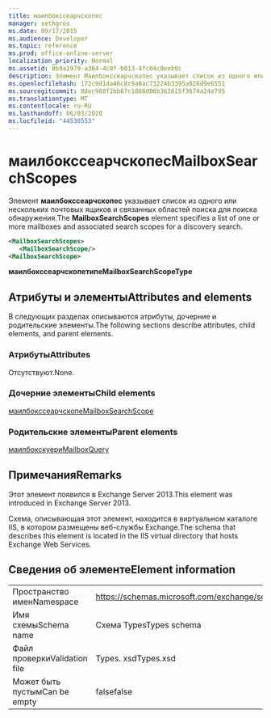 ```yaml
---
title: маилбокссеарчскопес
manager: sethgros
ms.date: 09/17/2015
ms.audience: Developer
ms.topic: reference
ms.prod: office-online-server
localization_priority: Normal
ms.assetid: 8b9a1979-a364-4c8f-b013-4fc04c0eeb9c
description: Элемент Маилбокссеарчскопес указывает список из одного или нескольких почтовых ящиков и связанных областей поиска для поиска обнаружения.
ms.openlocfilehash: 172c9d1da46c8c9a8ac73224b3395a026d9e6551
ms.sourcegitcommit: 88ec988f2bb67c1866d06b361615f3674a24e795
ms.translationtype: MT
ms.contentlocale: ru-RU
ms.lasthandoff: 06/03/2020
ms.locfileid: "44530553"
---
```

# <a name="mailboxsearchscopes"></a><span data-ttu-id="1afd2-103">маилбокссеарчскопес</span><span class="sxs-lookup"><span data-stu-id="1afd2-103">MailboxSearchScopes</span></span>

<span data-ttu-id="1afd2-104">Элемент **маилбокссеарчскопес** указывает список из одного или нескольких почтовых ящиков и связанных областей поиска для поиска обнаружения.</span><span class="sxs-lookup"><span data-stu-id="1afd2-104">The **MailboxSearchScopes** element specifies a list of one or more mailboxes and associated search scopes for a discovery search.</span></span> 
  
```XML
<MailboxSearchScopes>
   <MailboxSearchScope/>
<MailboxSearchScope>
```

<span data-ttu-id="1afd2-105">**маилбокссеарчскопетипе**</span><span class="sxs-lookup"><span data-stu-id="1afd2-105">**MailboxSearchScopeType**</span></span>

## <a name="attributes-and-elements"></a><span data-ttu-id="1afd2-106">Атрибуты и элементы</span><span class="sxs-lookup"><span data-stu-id="1afd2-106">Attributes and elements</span></span>

<span data-ttu-id="1afd2-107">В следующих разделах описываются атрибуты, дочерние и родительские элементы.</span><span class="sxs-lookup"><span data-stu-id="1afd2-107">The following sections describe attributes, child elements, and parent elements.</span></span>
  
### <a name="attributes"></a><span data-ttu-id="1afd2-108">Атрибуты</span><span class="sxs-lookup"><span data-stu-id="1afd2-108">Attributes</span></span>

<span data-ttu-id="1afd2-109">Отсутствуют.</span><span class="sxs-lookup"><span data-stu-id="1afd2-109">None.</span></span>
  
### <a name="child-elements"></a><span data-ttu-id="1afd2-110">Дочерние элементы</span><span class="sxs-lookup"><span data-stu-id="1afd2-110">Child elements</span></span>

[<span data-ttu-id="1afd2-111">маилбокссеарчскопе</span><span class="sxs-lookup"><span data-stu-id="1afd2-111">MailboxSearchScope</span></span>](mailboxsearchscope.md)
  
### <a name="parent-elements"></a><span data-ttu-id="1afd2-112">Родительские элементы</span><span class="sxs-lookup"><span data-stu-id="1afd2-112">Parent elements</span></span>

[<span data-ttu-id="1afd2-113">маилбокскуери</span><span class="sxs-lookup"><span data-stu-id="1afd2-113">MailboxQuery</span></span>](mailboxquery.md)
  
## <a name="remarks"></a><span data-ttu-id="1afd2-114">Примечания</span><span class="sxs-lookup"><span data-stu-id="1afd2-114">Remarks</span></span>

<span data-ttu-id="1afd2-115">Этот элемент появился в Exchange Server 2013.</span><span class="sxs-lookup"><span data-stu-id="1afd2-115">This element was introduced in Exchange Server 2013.</span></span>
  
<span data-ttu-id="1afd2-116">Схема, описывающая этот элемент, находится в виртуальном каталоге IIS, в котором размещены веб-службы Exchange.</span><span class="sxs-lookup"><span data-stu-id="1afd2-116">The schema that describes this element is located in the IIS virtual directory that hosts Exchange Web Services.</span></span>
  
## <a name="element-information"></a><span data-ttu-id="1afd2-117">Сведения об элементе</span><span class="sxs-lookup"><span data-stu-id="1afd2-117">Element information</span></span>

|||
|:-----|:-----|
|<span data-ttu-id="1afd2-118">Пространство имен</span><span class="sxs-lookup"><span data-stu-id="1afd2-118">Namespace</span></span>  <br/> |https://schemas.microsoft.com/exchange/services/2006/types  <br/> |
|<span data-ttu-id="1afd2-119">Имя схемы</span><span class="sxs-lookup"><span data-stu-id="1afd2-119">Schema name</span></span>  <br/> |<span data-ttu-id="1afd2-120">Схема Types</span><span class="sxs-lookup"><span data-stu-id="1afd2-120">Types schema</span></span>  <br/> |
|<span data-ttu-id="1afd2-121">Файл проверки</span><span class="sxs-lookup"><span data-stu-id="1afd2-121">Validation file</span></span>  <br/> |<span data-ttu-id="1afd2-122">Types. xsd</span><span class="sxs-lookup"><span data-stu-id="1afd2-122">Types.xsd</span></span>  <br/> |
|<span data-ttu-id="1afd2-123">Может быть пустым</span><span class="sxs-lookup"><span data-stu-id="1afd2-123">Can be empty</span></span>  <br/> |<span data-ttu-id="1afd2-124">false</span><span class="sxs-lookup"><span data-stu-id="1afd2-124">false</span></span>  <br/> |
   


